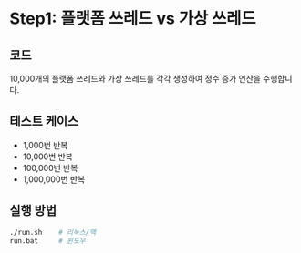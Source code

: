 # Step1: 플랫폼 쓰레드 vs 가상 쓰레드

## 코드
10,000개의 플랫폼 쓰레드와 가상 쓰레드를 각각 생성하여 정수 증가 연산을 수행합니다.

## 테스트 케이스
- 1,000번 반복
- 10,000번 반복
- 100,000번 반복
- 1,000,000번 반복

## 실행 방법
```bash
./run.sh    # 리눅스/맥
run.bat     # 윈도우
```
